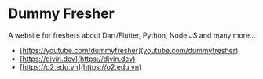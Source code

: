 # Dummy Fresher

A website for freshers about Dart/Flutter, Python, Node.JS and many more...

- [https://youtube.com/dummyfresher](youtube.com/dummyfresher)
- [https://divin.dev](https://divin.dev)
- [https://o2.edu.vn](https://o2.edu.vn)
